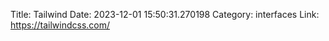 Title: Tailwind
Date: 2023-12-01 15:50:31.270198
Category: interfaces
Link: https://tailwindcss.com/
